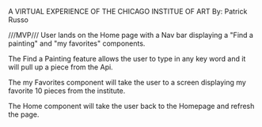A VIRTUAL EXPERIENCE OF THE CHICAGO INSTITUE OF ART
By: Patrick Russo


///MVP///
User lands on the Home page with a Nav bar displaying a "Find a painting" and "my favorites" components. 

The Find a Painting feature allows the user to type in any key word and it will pull up a piece from the Api.


The my Favorites component will take the user to a screen displaying my favorite 10 pieces from the institute.

The Home component will take the user back to the Homepage and refresh the page.


